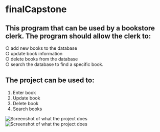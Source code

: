 # finalCapstone
## This program that can be used by a bookstore clerk. The program should allow the clerk to:
○ add new books to the database  <br />
○ update book information  <br />
○ delete books from the database  <br />
○ search the database to find a specific book. 

## The project can be used to:
1. Enter book
2. Update book
3. Delete book
4. Search books

![Screenshot of what the project does ](screenshotproject1.png?raw=true "Capstone Project")
![Screenshot of what the project does ](screenshotproject2.png?raw=true "Capstone Project")


